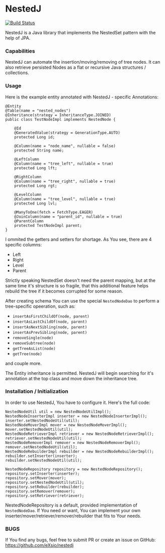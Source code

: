# NestedJ
[![Build Status](https://travis-ci.org/eXsio/nestedj.svg?branch=master)](https://travis-ci.org/eXsio/nestedj)

NestedJ is a Java library that implements the NestedSet pattern with the help of JPA.

### Capabilities
NestedJ can automate the insertion/moving/removing of tree nodes. It can also retrieve persisted Nodes as a flat or recursive Java structures / collections.

### Usage

Here is the example entity annotated with NestedJ - specific Annotations:


    @Entity
    @Table(name = "nested_nodes")
    @Inheritance(strategy = InheritanceType.JOINED)
    public class TestNodeImpl implements NestedNode {

        @Id
        @GeneratedValue(strategy = GenerationType.AUTO)
        protected Long id;

        @Column(name = "node_name", nullable = false)
        protected String name;

        @LeftColumn
        @Column(name = "tree_left", nullable = true)
        protected Long lft;

        @RightColumn
        @Column(name = "tree_right", nullable = true)
        protected Long rgt;
    
        @LevelColumn
        @Column(name = "tree_level", nullable = true)
        protected Long lvl;
 
        @ManyToOne(fetch = FetchType.EAGER)
        @JoinColumn(name = "parent_id", nullable = true)
        @ParentColumn
        protected TestNodeImpl parent;
    }


I ommited the getters and setters for shortage. As You see, there are 4 specific columns:
- Left
- Right
- Level
- Parent

Strictly speaking NestedSet doesn't need the parent mapping, but at the same time it's structure is so fragile, that this additional feature helps rebuild the tree if it becomes corrupted for some reason.

After creating schema You can use the special ```NestedNodeDao``` to perform a tree-specific opeeration, such as:

- ```insertAsFirstChildOf(node, parent)```
- ```insertAsLastChildOf(node, parent)```
- ```insertAsNextSibling(node, parent)```
- ```insertAsPrevSibling(node, parent)```
- ```removeSingle(node)```
- ```removeSubtree(node)```
- ```getTreeAsList(node)```
- ```getTree(node)```

and couple more.

The Entity inheritance is permitted. NestedJ will begin searching for it's annotation at the top class and move down the inheritance tree.

### Installation / Initialization

In order to use NestedJ, You have to configure it. Here's the full code:


    NestedNodeUtil util = new NestedNodeUtilImpl();
    NestedNodeInserterImpl inserter = new NestedNodeInserterImpl();
    inserter.setNestedNodeUtil(util);
    NestedNodeMoverImpl mover = new NestedNodeMoverImpl();
    mover.setNestedNodeUtil(util);
    NestedNodeRetrieverImpl retriever = new NestedNodeRetrieverImpl();
    retriever.setNestedNodeUtil(util);
    NestedNodeRemoverImpl remover = new NestedNodeRemoverImpl();
    remover.setNestedNodeUtil(util);
    NestedNodeRebuilderImpl rebuilder = new NestedNodeRebuilderImpl();
    rebuilder.setInserter(inserter);
    rebuilder.setNestedNodeUtil(util);
    
    NestedNodeRepository repository = new NestedNodeRepository();
    repository.setInserter(inserter);
    repository.setMover(mover);
    repository.setNestedNodeUtil(util);
    repository.setRebuilder(rebuilder);
    repository.setRemover(remover);
    repository.setRetriever(retriever);
 

NestedNodeRepository is a default, provided implementation of ```NestedNodeDao```. If You need or want, You can implement your own inserter/mover/retriever/remover/rebuilder that fits to Your needs.


### BUGS

If You find any bugs, feel free to submit PR or create an issue on GitHub: https://github.com/eXsio/nestedj
